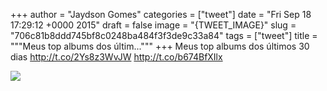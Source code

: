 
+++
author = "Jaydson Gomes"
categories = ["tweet"]
date = "Fri Sep 18 17:29:12 +0000 2015"
draft = false
image = "{TWEET_IMAGE}"
slug = "706c81b8ddd745bf8c0248ba484f3f3de9c33a84"
tags = ["tweet"]
title = """Meus top albums dos últim..."""
+++
Meus top albums dos últimos 30 dias http://t.co/2Ys8z3WvJW http://t.co/b674BfXIlx

![](/images/tweet-media/644926156802818048-CPM8y9zWoAEyNDt.png)